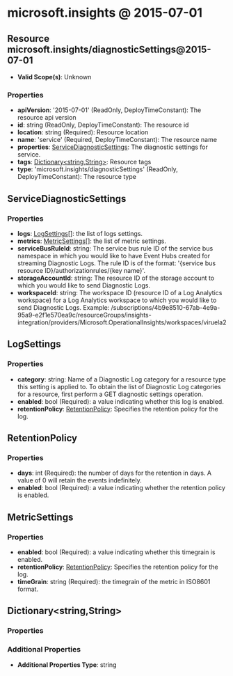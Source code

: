 # microsoft.insights @ 2015-07-01

## Resource microsoft.insights/diagnosticSettings@2015-07-01
* **Valid Scope(s)**: Unknown
### Properties
* **apiVersion**: '2015-07-01' (ReadOnly, DeployTimeConstant): The resource api version
* **id**: string (ReadOnly, DeployTimeConstant): The resource id
* **location**: string (Required): Resource location
* **name**: 'service' (Required, DeployTimeConstant): The resource name
* **properties**: [ServiceDiagnosticSettings](#servicediagnosticsettings): The diagnostic settings for service.
* **tags**: [Dictionary<string,String>](#dictionarystringstring): Resource tags
* **type**: 'microsoft.insights/diagnosticSettings' (ReadOnly, DeployTimeConstant): The resource type

## ServiceDiagnosticSettings
### Properties
* **logs**: [LogSettings](#logsettings)[]: the list of logs settings.
* **metrics**: [MetricSettings](#metricsettings)[]: the list of metric settings.
* **serviceBusRuleId**: string: The service bus rule ID of the service bus namespace in which you would like to have Event Hubs created for streaming Diagnostic Logs. The rule ID is of the format: '{service bus resource ID}/authorizationrules/{key name}'.
* **storageAccountId**: string: The resource ID of the storage account to which you would like to send Diagnostic Logs.
* **workspaceId**: string: The workspace ID (resource ID of a Log Analytics workspace) for a Log Analytics workspace to which you would like to send Diagnostic Logs. Example: /subscriptions/4b9e8510-67ab-4e9a-95a9-e2f1e570ea9c/resourceGroups/insights-integration/providers/Microsoft.OperationalInsights/workspaces/viruela2

## LogSettings
### Properties
* **category**: string: Name of a Diagnostic Log category for a resource type this setting is applied to. To obtain the list of Diagnostic Log categories for a resource, first perform a GET diagnostic settings operation.
* **enabled**: bool (Required): a value indicating whether this log is enabled.
* **retentionPolicy**: [RetentionPolicy](#retentionpolicy): Specifies the retention policy for the log.

## RetentionPolicy
### Properties
* **days**: int (Required): the number of days for the retention in days. A value of 0 will retain the events indefinitely.
* **enabled**: bool (Required): a value indicating whether the retention policy is enabled.

## MetricSettings
### Properties
* **enabled**: bool (Required): a value indicating whether this timegrain is enabled.
* **retentionPolicy**: [RetentionPolicy](#retentionpolicy): Specifies the retention policy for the log.
* **timeGrain**: string (Required): the timegrain of the metric in ISO8601 format.

## Dictionary<string,String>
### Properties
### Additional Properties
* **Additional Properties Type**: string

